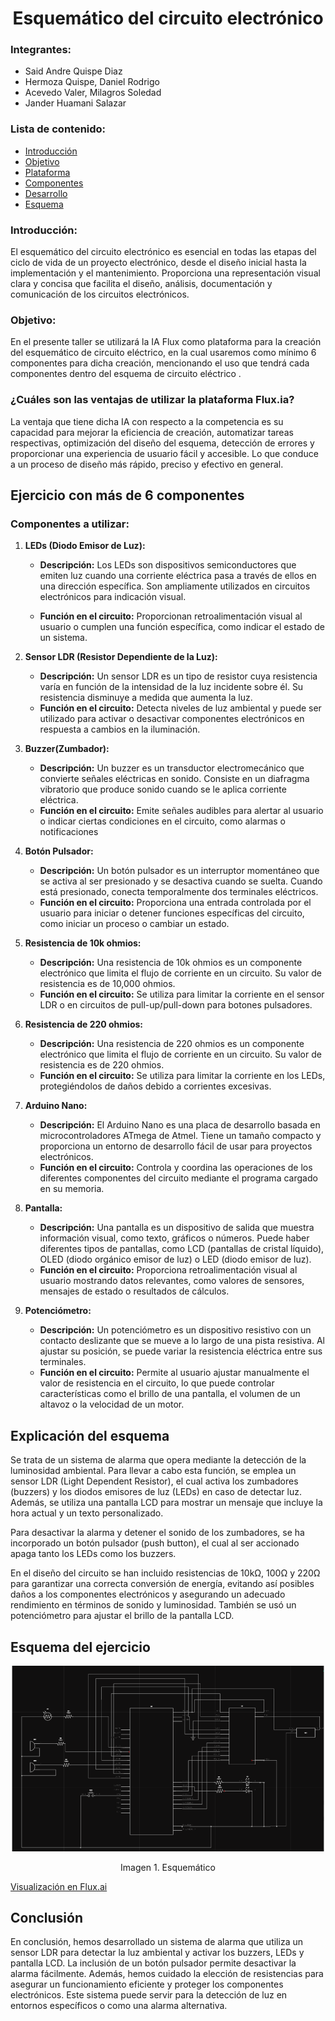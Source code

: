 # <h1 align= "center"> **Esquemático del circuito electrónico**</h1>

### Integrantes:
* Said Andre Quispe Diaz
* Hermoza Quispe, Daniel Rodrigo
* Acevedo Valer, Milagros Soledad
* Jander Huamani Salazar
### Lista de contenido:
* [Introducción](#introducción) 
* [Objetivo](#objetivo)
* [Plataforma](#¿cuáles-son-las-ventajas-de-utilizar-la-plataforma-fluxia)
* [Componentes](#componentes-a-utilizar)
* [Desarrollo](#explicación-del-esquema)
* [Esquema](#esquema-del-ejercicio)

### Introducción: 
  El esquemático del circuito electrónico es esencial en todas las etapas del ciclo de vida de un proyecto electrónico, desde el diseño inicial hasta la implementación y el mantenimiento. Proporciona una representación visual clara y concisa que facilita el diseño, análisis, documentación y comunicación de los circuitos electrónicos.
### Objetivo: 
En el presente taller se utilizará la IA Flux como plataforma para la creación del esquemático de circuito eléctrico, en la cual usaremos como mínimo 6 componentes para dicha creación, mencionando el uso que tendrá cada componentes dentro del esquema de circuito eléctrico .
### ¿Cuáles son las ventajas de utilizar la plataforma Flux.ia?
La ventaja que tiene dicha IA con respecto a la competencia es su capacidad para mejorar la eficiencia de creación, automatizar tareas respectivas, optimización del diseño del esquema, detección de errores y proporcionar una experiencia de usuario fácil y accesible. Lo que conduce a un proceso de diseño más rápido, preciso y efectivo en general. 

## Ejercicio con más de 6 componentes
### Componentes a utilizar:
1. **LEDs (Diodo Emisor de Luz):**  
    * **Descripción:** Los LEDs son dispositivos semiconductores que emiten luz cuando una corriente eléctrica pasa a través de ellos en una dirección específica. Son ampliamente utilizados en circuitos electrónicos para indicación visual.

    * **Función en el circuito:** Proporcionan retroalimentación visual al usuario o cumplen una función específica, como indicar el estado de un sistema.

2. **Sensor LDR (Resistor Dependiente de la Luz):** 
    * **Descripción:** Un sensor LDR es un tipo de resistor cuya resistencia varía en función de la intensidad de la luz incidente sobre él. Su resistencia disminuye a medida que aumenta la luz.
    * **Función en el circuito:** Detecta niveles de luz ambiental y puede ser utilizado para activar o desactivar componentes electrónicos en respuesta a cambios en la iluminación.

3. **Buzzer(Zumbador):** 
    * **Descripción:** Un buzzer es un transductor electromecánico que convierte señales eléctricas en sonido. Consiste en un diafragma vibratorio que produce sonido cuando se le aplica corriente eléctrica.
    * **Función en el circuito:** Emite señales audibles para alertar al usuario o indicar ciertas condiciones en el circuito, como alarmas o notificaciones

4. **Botón Pulsador:**
    * **Descripción:** Un botón pulsador es un interruptor momentáneo que se activa al ser presionado y se desactiva cuando se suelta. Cuando está presionado, conecta temporalmente dos terminales eléctricos.
    * **Función en el circuito:** Proporciona una entrada controlada por el usuario para iniciar o detener funciones específicas del circuito, como iniciar un proceso o cambiar un estado.
5. **Resistencia de 10k ohmios:**
    * **Descripción:** Una resistencia de 10k ohmios es un componente electrónico que limita el flujo de corriente en un circuito. Su valor de resistencia es de 10,000 ohmios.
    * **Función en el circuito:** Se utiliza para limitar la corriente en el sensor LDR o en circuitos de pull-up/pull-down para botones pulsadores.
6. **Resistencia de 220 ohmios:**
    * **Descripción:** Una resistencia de 220 ohmios es un componente electrónico que limita el flujo de corriente en un circuito. Su valor de resistencia es de 220 ohmios.
    * **Función en el circuito:** Se utiliza para limitar la corriente en los LEDs, protegiéndolos de daños debido a corrientes excesivas.
7. **Arduino Nano:**
    * **Descripción:** El Arduino Nano es una placa de desarrollo basada en microcontroladores ATmega de Atmel. Tiene un tamaño compacto y proporciona un entorno de desarrollo fácil de usar para proyectos electrónicos.
    * **Función en el circuito:** Controla y coordina las operaciones de los diferentes componentes del circuito mediante el programa cargado en su memoria.
8. **Pantalla:**
    * **Descripción:** Una pantalla es un dispositivo de salida que muestra información visual, como texto, gráficos o números. Puede haber diferentes tipos de pantallas, como LCD (pantallas de cristal líquido), OLED (diodo orgánico emisor de luz) o LED (diodo emisor de luz).
    * **Función en el circuito:** Proporciona retroalimentación visual al usuario mostrando datos relevantes, como valores de sensores, mensajes de estado o resultados de cálculos.
9. **Potenciómetro:**
    * **Descripción:** Un potenciómetro es un dispositivo resistivo con un contacto deslizante que se mueve a lo largo de una pista resistiva. Al ajustar su posición, se puede variar la resistencia eléctrica entre sus terminales.
    * **Función en el circuito:** Permite al usuario ajustar manualmente el valor de resistencia en el circuito, lo que puede controlar características como el brillo de una pantalla, el volumen de un altavoz o la velocidad de un motor.


## **Explicación del esquema**
Se trata de un sistema de alarma que opera mediante la detección de la luminosidad ambiental. Para llevar a cabo esta función, se emplea un sensor LDR (Light Dependent Resistor), el cual activa los zumbadores (buzzers) y los diodos emisores de luz (LEDs) en caso de detectar luz. Además, se utiliza una pantalla LCD para mostrar un mensaje que incluye la hora actual y un texto personalizado.

Para desactivar la alarma y detener el sonido de los zumbadores, se ha incorporado un botón pulsador (push button), el cual al ser accionado apaga tanto los LEDs como los buzzers.

En el diseño del circuito se han incluido resistencias de 10kΩ, 100Ω y 220Ω para garantizar una correcta conversión de energía, evitando así posibles daños a los componentes electrónicos y asegurando un adecuado rendimiento en términos de sonido y luminosidad. También se usó un potenciómetro para ajustar el brillo de la pantalla LCD.

## Esquema del ejercicio
<p align= "center">
<img src="../../Imagenes/esquema.png" width="500" alt=""></p><p align= "center">Imagen 1. Esquemático </p>

[Visualización en Flux.ai](https://www.flux.ai/doncito/advanced-lime-warp-drive?editor=schematic)

## **Conclusión**
En conclusión, hemos desarrollado un sistema de alarma que utiliza un sensor LDR para detectar la luz ambiental y activar los buzzers, LEDs y pantalla LCD. La inclusión de un botón pulsador permite desactivar la alarma fácilmente. Además, hemos cuidado la elección de resistencias para asegurar un funcionamiento eficiente y proteger los componentes electrónicos. Este sistema puede servir para la detección de luz en entornos específicos o como una alarma alternativa.
